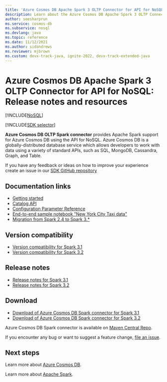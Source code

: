 ```yaml
---
title: 'Azure Cosmos DB Apache Spark 3 OLTP Connector for API for NoSQL (Preview) release notes and resources'
description: Learn about the Azure Cosmos DB Apache Spark 3 OLTP Connector for API for NoSQL, including release dates, retirement dates, and changes made between each version of the Azure Cosmos DB SQL Java SDK.
author: seesharprun
ms.service: cosmos-db
ms.subservice: nosql
ms.devlang: java
ms.topic: reference
ms.date: 11/12/2021
ms.author: sidandrews
ms.reviewer: mjbrown
ms.custom: devx-track-java, ignite-2022, devx-track-extended-java
---
```


# Azure Cosmos DB Apache Spark 3 OLTP Connector for API for NoSQL: Release notes and resources
[!INCLUDE[NoSQL](../includes/appliesto-nosql.md)]

[!INCLUDE[SDK selector](../includes/cosmos-db-sdk-list.md)]

**Azure Cosmos DB OLTP Spark connector** provides Apache Spark support for Azure Cosmos DB using the API for NoSQL. Azure Cosmos DB is a globally-distributed database service which allows developers to work with data using a variety of standard APIs, such as SQL, MongoDB, Cassandra, Graph, and Table.

If you have any feedback or ideas on how to improve your experience create an issue in our [SDK GitHub repository](https://github.com/Azure/azure-sdk-for-java/issues/new)

## Documentation links

* [Getting started](https://aka.ms/azure-cosmos-spark-3-quickstart)
* [Catalog API](https://aka.ms/azure-cosmos-spark-3-catalog-api)
* [Configuration Parameter Reference](https://aka.ms/azure-cosmos-spark-3-config)
* [End-to-end sample notebook "New York City Taxi data"](https://aka.ms/azure-cosmos-spark-3-sample-nyc-taxi-data)
* [Migration from Spark 2.4 to Spark 3.*](https://aka.ms/azure-cosmos-spark-3-migration)

## Version compatibility
* [Version compatibility for Spark 3.1](https://aka.ms/azure-cosmos-spark-3-1-version-compatibility)
* [Version compatibility for Spark 3.2](https://aka.ms/azure-cosmos-spark-3-2-version-compatibility)

## Release notes
* [Release notes for Spark 3.1](https://aka.ms/azure-cosmos-spark-3-1-changelog)
* [Release notes for Spark 3.2](https://aka.ms/azure-cosmos-spark-3-2-changelog)

## Download
* [Download of Azure Cosmos DB Spark connector for Spark 3.1](https://aka.ms/azure-cosmos-spark-3-1-download)
* [Download of Azure Cosmos DB Spark connector for Spark 3.2](https://aka.ms/azure-cosmos-spark-3-2-download)

Azure Cosmos DB Spark connector is available on [Maven Central Repo](https://search.maven.org/search?q=g:com.azure.cosmos.spark).

If you encounter any bug or want to suggest a feature change,  [file an issue](https://github.com/Azure/azure-sdk-for-java/issues/new). 

## Next steps

Learn more about [Azure Cosmos DB](https://azure.microsoft.com/services/cosmos-db/).

Learn more about [Apache Spark](https://spark.apache.org/).
